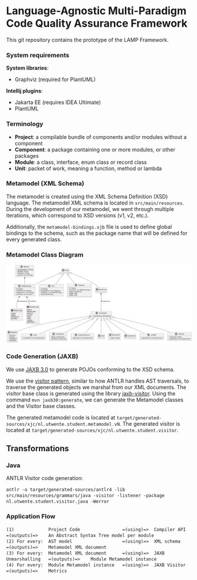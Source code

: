 # Language-Agnostic Multi-Paradigm Code Quality Assurance Framework
This git repository contains the prototype of the LAMP Framework.

### System requirements
**System libraries**:
- Graphviz (required for PlantUML)

**Intellij plugins**:
- Jakarta EE (requires IDEA Ultimate)
- PlantUML

### Terminology
- **Project**: a compilable bundle of components and/or modules without a component
- **Component**: a package containing one or more modules, or other packages
- **Module**: a class, interface, enum class or record class
- **Unit**: packet of work, meaning a function, method or lambda

### Metamodel (XML Schema)
The metamodel is created using the XML Schema Definition (XSD) language.
The metamodel XML schema is located in `src/main/resources`. 
During the development of our metamodel, we went through multiple iterations, which correspond to XSD versions (v1, v2, etc.).

Additionally, the `metamodel-bindings.xjb` file is used to define global bindings to the schema, such as the package name that will be defined for every generated class.

### Metamodel Class Diagram
![Metamodel Class Diagram](./docs/metamodel-v2-2.png)

### Code Generation (JAXB)
We use [JAXB 3.0](https://jakarta.ee/specifications/xml-binding/3.0/jakarta-xml-binding-spec-3.0.html) to generate POJOs conforming to the XSD schema.

We use the [visitor pattern](https://refactoring.guru/design-patterns/visitor), similar to how ANTLR handles AST traversals, to traverse the generated objects we marshal from our XML documents. 
The visitor base class is generated using the library [jaxb-visitor](https://github.com/massfords/jaxb-visitor).
Using the command `mvn jaxb30:generate`, we can generate the Metamodel classes and the Visitor base classes.

The generated metamodel code is located at `target/generated-sources/xjc/nl.utwente.student.metamodel.vN`.
The generated visitor is located at `target/generated-sources/xjc/nl.utwente.student.visitor`.

## Transformations
### Java
ANTLR Visitor code generation: 
```
antlr -o target/generated-sources/antlr4 -lib src/main/resources/grammars/java -visitor -listener -package nl.utwente.student.visitor.java -Werror
```

### Application Flow

```
(1)             Project Code                =(using)=>  Compiler API         =(outputs)=>    An Abstract Syntax Tree model per module
(2) For every:  AST model                   =(using)=>  XML schema           =(outputs)=>    Metamodel XML document
(3) For every:  Metamodel XML document      =(using)=>  JAXB Unmarshalling   =(outputs)=>    Module Metamodel instance
(4) For every:  Module Metamodel instance   =(using)=>  JAXB Visitor         =(outputs)=>    Metrics
```